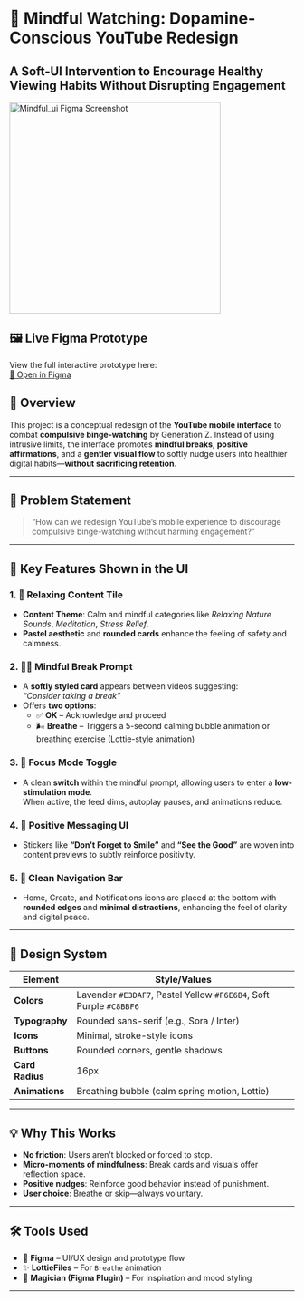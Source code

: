 # 🌿 Mindful Watching: Dopamine-Conscious YouTube Redesign  
**A Soft-UI Intervention to Encourage Healthy Viewing Habits Without Disrupting Engagement**
---
<img width="373" alt="Mindful_ui Figma Screenshot" src="https://github.com/user-attachments/assets/975f0e8d-ed29-4f21-9430-8f0e50a12bf4" /> 

## 🖼️ Live Figma Prototype
View the full interactive prototype here:  
[🔗 Open in Figma](https://www.figma.com/design/vR8QfP4sJxGexdep1uPzly/Design-Forge?node-id=0-1&t=EWcaxq4WCTclMIUV-1)

## 🎯 Overview

This project is a conceptual redesign of the **YouTube mobile interface** to combat **compulsive binge-watching** by Generation Z. Instead of using intrusive limits, the interface promotes **mindful breaks**, **positive affirmations**, and a **gentler visual flow** to softly nudge users into healthier digital habits—**without sacrificing retention**.

---

## 🧠 Problem Statement

> “How can we redesign YouTube’s mobile experience to discourage compulsive binge-watching without harming engagement?”

---

## 🌸 Key Features Shown in the UI

### 1. 🎥 Relaxing Content Tile
- **Content Theme**: Calm and mindful categories like _Relaxing Nature Sounds_, _Meditation_, _Stress Relief_.
- **Pastel aesthetic** and **rounded cards** enhance the feeling of safety and calmness.

### 2. 🧘‍♀️ Mindful Break Prompt
- A **softly styled card** appears between videos suggesting:  
  _“Consider taking a break”_  
- Offers **two options**:
  - ✅ **OK** – Acknowledge and proceed
  - 🌬️ **Breathe** – Triggers a 5-second calming bubble animation or breathing exercise (Lottie-style animation)

### 3. 🌙 Focus Mode Toggle
- A clean **switch** within the mindful prompt, allowing users to enter a **low-stimulation mode**.  
  When active, the feed dims, autoplay pauses, and animations reduce.

### 4. 💬 Positive Messaging UI
- Stickers like **“Don’t Forget to Smile”** and **“See the Good”** are woven into content previews to subtly reinforce positivity.

### 5. 📱 Clean Navigation Bar
- Home, Create, and Notifications icons are placed at the bottom with **rounded edges** and **minimal distractions**, enhancing the feel of clarity and digital peace.

---

## 🧩 Design System

| Element         | Style/Values                                        |
|-----------------|-----------------------------------------------------|
| **Colors**      | Lavender `#E3DAF7`, Pastel Yellow `#F6E6B4`, Soft Purple `#C8BBF6` |
| **Typography**  | Rounded sans-serif (e.g., Sora / Inter)             |
| **Icons**       | Minimal, stroke-style icons                         |
| **Buttons**     | Rounded corners, gentle shadows                     |
| **Card Radius** | 16px                                                |
| **Animations**  | Breathing bubble (calm spring motion, Lottie)       |

---

## 💡 Why This Works

- **No friction**: Users aren’t blocked or forced to stop.
- **Micro-moments of mindfulness**: Break cards and visuals offer reflection space.
- **Positive nudges**: Reinforce good behavior instead of punishment.
- **User choice**: Breathe or skip—always voluntary.

---

## 🛠 Tools Used

- 🎨 **Figma** – UI/UX design and prototype flow
- ✨ **LottieFiles** – For `Breathe` animation
- 🧠 **Magician (Figma Plugin)** – For inspiration and mood styling

---


